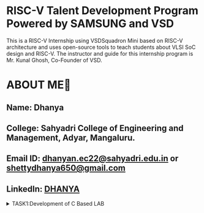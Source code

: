 # RISC-V Talent Development Program Powered by SAMSUNG and VSD
This is a RISC-V Internship using VSDSquadron Mini based  on RISC-V architecture and uses open-source tools to teach students about VLSI SoC design and RISC-V. The instructor and guide for this internship program is Mr. Kunal Ghosh, Co-Founder of VSD.

# ABOUT ME🚀
Name: Dhanya
-
College: Sahyadri College of Engineering and Management, Adyar, Mangaluru.
-
Email ID: dhanyan.ec22@sahyadri.edu.in or shettydhanya650@gmail.com
-
LinkedIn: [DHANYA ](https://www.linkedin.com/in/dhanya-shetty-66462626a?utm_source=share&utm_campaign=share_via&utm_content=profile&utm_medium=android_app)
-
<details>
<summary>TASK1:Development of C Based LAB</summary>
  https://github.com/Dhanya-Sahyadri-ECE/samsung-riscv/tree/ce8bf109ff0fc8f74c7ade2352a3bca843dedb95/TASK1
<img 

<summary>TASK2:Simulation with Spike</summary>
https://github.com/Dhanya-Sahyadri-ECE/samsung-riscv/tree/ce8bf109ff0fc8f74c7ade2352a3bca843dedb95/TASK2

<summary>TASK3:32 bit segment of objdump</summary>
https://github.com/Dhanya-Sahyadri-ECE/samsung-riscv/tree/ce8bf109ff0fc8f74c7ade2352a3bca843dedb95/TASK3

